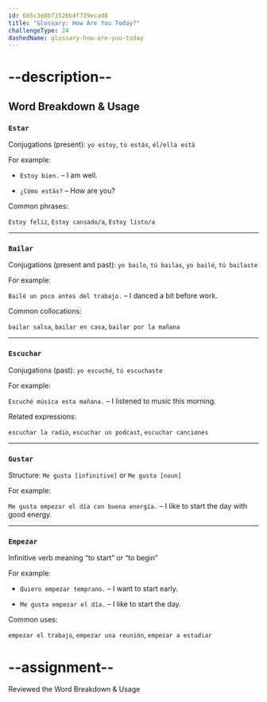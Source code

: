 ```yaml
---
id: 685c3e0b73526b4f739ecad8
title: "Glossary: How Are You Today?"
challengeType: 24
dashedName: glossary-how-are-you-today
---
```


<!-- GRAMMAR -->

# --description--

## Word Breakdown & Usage

### `Estar`

Conjugations (present):
`yo estoy`, `tú estás`, `él/ella está`

For example:

- `Estoy bien.` – I am well.

- `¿Cómo estás?` – How are you?

Common phrases:

`Estoy feliz`, `Estoy cansado/a`, `Estoy listo/a`

---

### `Bailar`

Conjugations (present and past):
`yo bailo`, `tú bailas`, `yo bailé`, `tú bailaste`

For example:

`Bailé un poco antes del trabajo.` – I danced a bit before work.

Common collocations:

`bailar salsa`, `bailar en casa`, `bailar por la mañana`

---

### `Escuchar`

Conjugations (past):
`yo escuché`, `tú escuchaste`

For example:

`Escuché música esta mañana.` – I listened to music this morning.

Related expressions:

`escuchar la radio`, `escuchar un podcast`, `escuchar canciones`

---

### `Gustar`

Structure:
`Me gusta [infinitive]` or `Me gusta [noun]`

For example:

`Me gusta empezar el día con buena energía.` – I like to start the day with good energy.

---

### `Empezar`

Infinitive verb meaning “to start” or “to begin”

For example:

- `Quiero empezar temprano.` – I want to start early.

- `Me gusta empezar el día.` – I like to start the day.

Common uses:

`empezar el trabajo`, `empezar una reunión`, `empezar a estudiar`

# --assignment--

Reviewed the Word Breakdown & Usage
